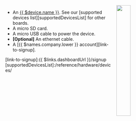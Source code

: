 <img style="float: right;padding-left: 10px;" src="/img/{{ $device.id }}/{{ $device.id }}.jpg" width="30%">

* An [{{ $device.name }}](https://www.asus.com/us/Single-Board-Computer/Tinker-Board-S/). See our [supported devices list][supportedDevicesList] for other boards.
* A micro SD card.
* A micro USB cable to power the device.
* **[Optional]** An ethernet cable.
* A [{{ $names.company.lower }} account][link-to-signup].

[link-to-signup]:{{ $links.dashboardUrl }}/signup
[supportedDevicesList]:/reference/hardware/devices/